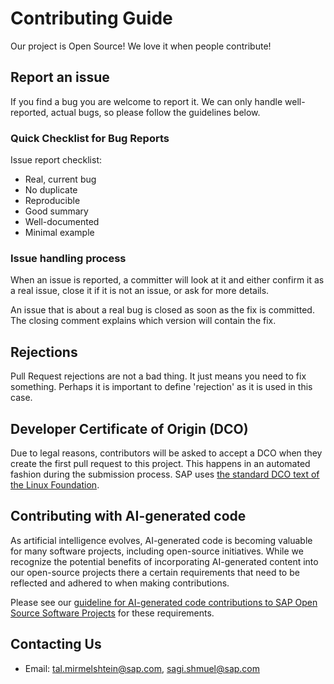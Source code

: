 # Contributing Guide

Our project is Open Source! We love it when people contribute!

## Report an issue

If you find a bug you are welcome to report it. We can only handle well-reported, actual bugs, so please follow the guidelines below.

### Quick Checklist for Bug Reports

Issue report checklist:

- Real, current bug
- No duplicate
- Reproducible
- Good summary
- Well-documented
- Minimal example

### Issue handling process

When an issue is reported, a committer will look at it and either confirm it as a real issue, close it if it is not an issue, or ask for more details.

An issue that is about a real bug is closed as soon as the fix is committed. The closing comment explains which version will contain the fix.

## Rejections

Pull Request rejections are not a bad thing. It just means you need to fix something. Perhaps it is important to define 'rejection' as it is used in this case.

## Developer Certificate of Origin (DCO)

Due to legal reasons, contributors will be asked to accept a DCO when they create the first pull request to this project. This happens in an automated fashion during the submission process. SAP uses [the standard DCO text of the Linux Foundation](https://developercertificate.org/).

## Contributing with AI-generated code

As artificial intelligence evolves, AI-generated code is becoming valuable for many software projects, including open-source initiatives. While we recognize the potential benefits of incorporating AI-generated content into our open-source projects there a certain requirements that need to be reflected and adhered to when making contributions.

Please see our [guideline for AI-generated code contributions to SAP Open Source Software Projects](CONTRIBUTING_USING_GENAI.md) for these requirements.

## Contacting Us

- Email: tal.mirmelshtein@sap.com, sagi.shmuel@sap.com

